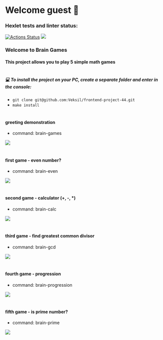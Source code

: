 # Welcome guest :wave:

### Hexlet tests and linter status:
[![Actions Status](https://github.com/Veksil/frontend-project-44/workflows/hexlet-check/badge.svg)](https://github.com/Veksil/frontend-project-44/actions)
<a href="https://codeclimate.com/github/Veksil/frontend-project-44/maintainability"><img src="https://api.codeclimate.com/v1/badges/af52828f245d374e0688/maintainability" /></a>

### Welcome to Brain Games

#### This project allows you to play 5 simple math games

#

##### :computer: To install the project on your PC, create a separate folder and enter in the console:

-  `git clone git@github.com:Veksil/frontend-project-44.git`
-  `make install`
  
#

#### greeting demonstration
- command: brain-games

<a  href="https://asciinema.org/a/l40Lrk3midkLmNEOmgZErGnY7"  target="_blank"><img  src="https://asciinema.org/a/l40Lrk3midkLmNEOmgZErGnY7.svg"  /></a>

#

#### first game - even number?
- command: brain-even

<a  href="https://asciinema.org/a/GGPD1Keqy7hOO6yzq3HoyfQ41"  target="_blank"><img  src="https://asciinema.org/a/GGPD1Keqy7hOO6yzq3HoyfQ41.svg"  /></a>

  
#

#### second game - calculator (+, -, *)
- command: brain-calc

<a  href="https://asciinema.org/a/PLSe6Di8P08kpPiHcCeFMAjwc"  target="_blank"><img  src="https://asciinema.org/a/PLSe6Di8P08kpPiHcCeFMAjwc.svg"  /></a>

#

#### third game - find greatest common divisor
- command: brain-gcd

<a  href="https://asciinema.org/a/dpK9LKvJudiqNxLwf4vdxsXh9"  target="_blank"><img  src="https://asciinema.org/a/dpK9LKvJudiqNxLwf4vdxsXh9.svg"  /></a>

#

#### fourth game - progression
- command: brain-progression

<a  href="https://asciinema.org/a/QjnTvshVznnjnvDm7eYRIjH6l"  target="_blank"><img  src="https://asciinema.org/a/QjnTvshVznnjnvDm7eYRIjH6l.svg"  /></a>

#

#### fifth game - is prime number?
- command: brain-prime

<a  href="https://asciinema.org/a/AgpOQgWgvj6vnnvn0Swi0NjrZ"  target="_blank"><img  src="https://asciinema.org/a/AgpOQgWgvj6vnnvn0Swi0NjrZ.svg"  /></a>